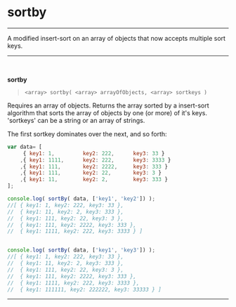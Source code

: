 # sortby
___

A modified insert-sort on an array of objects that now accepts multiple sort keys.
___
<br/>

**sortby**
> `<array> sortby( <array> arrayOfObjects, <array> sortkeys )`

Requires an array of objects.
Returns the array sorted by a insert-sort algorithm that sorts the array of objects by one (or more) of it's keys.
'sortkeys' can be a string or an array of strings.

The first sortkey dominates over the next, and so forth:
```javascript
var data= [
	 { key1: 1,			key2: 222,		key3: 33 }
	,{ key1: 1111,		key2: 222,		key3: 3333 }
	,{ key1: 111,		key2: 2222, 	key3: 333 }
	,{ key1: 111,		key2: 22,		key3: 3 }
	,{ key1: 11,		key2: 2,		key3: 333 }
];

console.log( sortBy( data, ['key1', 'key2']) );
//[ { key1: 1, key2: 222, key3: 33 },
//  { key1: 11, key2: 2, key3: 333 },
//  { key1: 111, key2: 22, key3: 3 },
//  { key1: 111, key2: 2222, key3: 333 },
//  { key1: 1111, key2: 222, key3: 3333 } ]


console.log( sortBy( data, ['key1', 'key3']) );
//[ { key1: 1, key2: 222, key3: 33 },
//  { key1: 11, key2: 2, key3: 333 },
//  { key1: 111, key2: 22, key3: 3 },
//  { key1: 111, key2: 2222, key3: 333 },
//  { key1: 1111, key2: 222, key3: 3333 },
//  { key1: 111111, key2: 222222, key3: 33333 } ]

```
___
